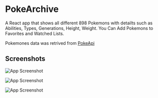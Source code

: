 
# PokeArchive

A React app that shows all different 898 Pokemons with detailts such as Abilities, Types, Generations, Height, Weight. You Can Add Pokemons to Favorites and Watched Lists.

Pokemones data was retrived from [PokeApi](https://pokeapi.co/)


## Screenshots

![App Screenshot](https://i.ibb.co/fnLwBhT/Screenshot-2023-12-30-181521.png)


![App Screenshot](https://i.ibb.co/L1TwbZb/Screenshot-2023-12-30-182249.png)


![App Screenshot](https://i.ibb.co/Mfr80KB/Screenshot-2023-12-30-183013.png" )
